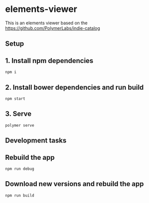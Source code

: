 # elements-viewer

This is an elements viewer based on the https://github.com/PolymerLabs/indie-catalog
## Setup

## 1. Install npm dependencies
```
npm i
```

## 2. Install bower dependencies and run build

```
npm start
```

## 3. Serve

```
polymer serve
```

## Development tasks

## Rebuild the app

```
npm run debug
```

## Download new versions and rebuild the app

```
npm run build
```
